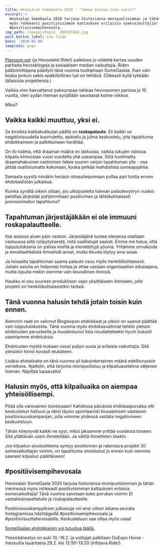 ```yaml
---
title: Hevosalan SomeGaala 2020 - "Samaa paskaa joka vuosi!"
excerpt: >-
  Hevosalan SomeGaala 2020 tarjoaa historiansa monipuolisimman ja tähän mennessä
  myös rohkeasti positiivisimman kattauksen erilaisia somevaikuttajia!
  #positiivisempihevosala.
img_path: /images/Kopio_ INFOSTAGE.jpg
post_button_label: Lue lisää
date: '2020-02-06'
template: page
---
```

[Playsson.net](https://www.playsson.net/) (ja Hevoslehti Ride!) palkitsee jo viidettä kertaa vuoden parhaita hevosblogeja ja sosiaalisen median vaikuttajia. Riden päätoimittajana päädyin tänä vuonna tuottamaan SomeGaalaa. Ihan vain koska jonkun sekin epäkiitollinen työ on tehtävä. (Oikeasti kyllä tykkään tällaisista projekteista.)

Vaikka olen kasvattanut paksumpaa nahkaa hevossomen parissa jo 10 vuotta, olen sydän hieman syrjällään seuraavat kolme viikkoa.

Miksi?

## Vaikka kaikki muuttuu, yksi ei.

Se kirsikka kakkakukkulan päällä on **roskapalaute.** Eli kaikki se negatiivisuudella kuorrutettu, epäreilu ja julma keskustelu, jota tapahtuma ehdokkaineen ja palkittuineen herättää.

On ilo todeta, että draaman määrä on laskussa, vaikka lukujen valossa kilpailu kiinnostaa vuosi vuodelta yhä useampaa. Siitä huolimatta draamahakuinen ruotiminen tekee suuren varjon tapahtuman ylle - osa jättää osallistumatta kokonaan, koska pelkää mahdollista someajojahtia.

Samasta syystä minäkin heräsin stressileipomaan pullaa pari tuntia ennen ehdokaslistan julkaisua.

Kuinka syvällä oikein ollaan, jos ulkopuolelta tulevan palautevyöryn vuoksi pelottaa järjestää pohjimmiltaan positiivinen ja lähtökohtaisesti provosoimaton tapahtuma?

## Tapahtuman järjestäjäkään ei ole immuuni roskapalautteelle.

Itse asiassa aivan päin vastoin. Järjestäjänä tuntee olevansa osaltaan vastuussa siitä ryöpytyksestä, mitä osallistujat saavat. Emme me halua, että lopputuloksena on pahaa mieltä ja menetettyjä yöunia. Yritämme ennakoida ja ennaltaehkäistä ilmiselvät ansat, mutta tikusta löytyy aina asiaa.

Ja toisaalta tapahtuman saama palaute osuu myös henkilökohtaisesti. Joitain asioita on helpompi hoitaa ja ottaa vastaan organisaation edustajana, mutta lopulta mekin olemme vain kourallinen ihmisiä.

Haukku ei osu suureen produktioon vaan yksittäiseen ihmiseen, jolle projekti on henkilökohtaisestikin tärkeä.

## Tänä vuonna halusin tehdä jotain toisin kuin ennen.

Aiemmin raati on valinnut Blogiexpon ehdokkaat ja yleisö on saanut päättää vain lopputuloksesta. Tänä vuonna myös ehdokasvalinnat tehtiin yleisön ehdotusten perusteella ja muodostunut lista noudatteleekin hyvin tiukasti saamiamme ehdotuksia.

Ehdotusten myötä mukaan nousi paljon uusia ja erilaisia vaikuttajia. Sitä yleisökin toivoi kovasti etukäteen.

Lisäksi ehdokkaita on tänä vuonna yli kaksinkertainen määrä edellisvuosiin verrattuna. Ajattelin, että tarjonta monipuolistuu ja kilpailuasetelma väljenee hieman. Näyttää lupaavalta!

## Halusin myös, että kilpailuaika on aiempaa yhteisöllisempi.

Pitää olla varovainen toiveissaan! Kahdessa päivässä ehdokasporukka otti keskustelun haltuun ja ideoi täysin spontaanisti kiusaamisen vastaisen positiivisuuskampanjan, jolla voimme yhdessä vastata negatiiviseen keskusteluun.

Tähän kiteytyvät kaikki ne syyt, miksi jaksamme yrittää vuodesta toiseen. Sitä yllättävän usein ihmetellään. Ja välillä ihmettelen itsekin.

Jos kilpailun sivutuotteena syntyy positiivinen ja rakentava projekti 30 somevaikuttajan voimin, on tapahtuma onnistunut jo ennen kuin olemme saaneet kilpailun päätökseen!

## \#positiivisempihevosala

Hevosalan SomeGaala 2020 tarjoaa historiansa monipuolisimman ja tähän mennessä myös rohkeasti positiivisimman kattauksen erilaisia somevaikuttajia! Tänä vuonna sanotaan koko porukan voimin *EI* vastakkainasettelulle ja roskapalautteelle.

Positiivisuuskamppiksen julkaisuja voi ensi viikon aikana seurata Instagramissa häshtägeillä #positiivisempihevosala ja #positiivisuuttahevosalalle. Keskusteluun saa ottaa myös osaa!

[SomeGaalan ehdokkaisiin voi tutustua täällä.](https://www.playsson.net/somegaala-2020-ehdokkaat/)

Yleisöäänestys on auki 10.-16.2. ja voittajat palkitaan GoExpo Horse -messuilla lauantaina 29.2. klo 12:50-13:20 (infolava Ride!).
